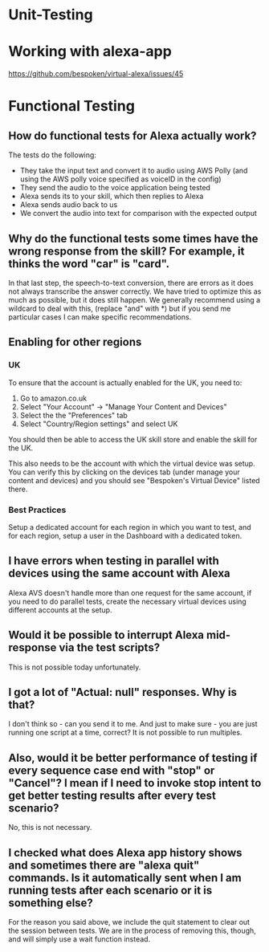 # Unit-Testing
# Working with alexa-app
https://github.com/bespoken/virtual-alexa/issues/45

# Functional Testing
## How do functional tests for Alexa actually work?
The tests do the following:
- They take the input text and convert it to audio using AWS Polly (and using the AWS polly voice specified as voiceID in the config)
- They send the audio to the voice application being tested
- Alexa sends its to your skill, which then replies to Alexa
- Alexa sends audio back to us
- We convert the audio into text for comparison with the expected output

## Why do the functional tests some times have the wrong response from the skill? For example, it thinks the word "car" is "card".
In that last step, the speech-to-text conversion, there are errors as it does not always transcribe the answer correctly. We have tried to optimize this as much as possible, but it does still happen. We generally recommend using a wildcard to deal with this, (replace "and" with *) but if you send me particular cases I can make specific recommendations.

## Enabling for other regions
### UK
To ensure that the account is actually enabled for the UK, you need to:

1) Go to amazon.co.uk
2) Select "Your Account" -> "Manage Your Content and Devices"
3) Select the the "Preferences" tab
4) Select "Country/Region settings" and select UK

You should then be able to access the UK skill store and enable the skill for the UK.

This also needs to be the account with which the virtual device was setup. You can verify this by clicking on the devices tab (under manage your content and devices) and you should see "Bespoken's Virtual Device" listed there.

### Best Practices
Setup a dedicated account for each region in which you want to test, and for each region, setup a user in the Dashboard with a dedicated token.

## I have errors when testing in parallel with devices using the same account with Alexa
Alexa AVS doesn't handle more than one request for the same account, if you need to do parallel tests, create the necessary virtual devices using different accounts at the setup.

## Would it be possible to interrupt Alexa mid-response via the test scripts?
This is not possible today unfortunately. 

## I got a lot of "Actual: null" responses. Why is that?

I don't think so - can you send it to me. And just to make sure - you are just running one script at a time, correct? It is not possible to run multiples.
 
## Also, would it be better performance of testing if every sequence case end with "stop" or "Cancel"? I mean if I need to invoke stop intent to get better testing results after every test scenario?

No, this is not necessary.
 
## I checked what does Alexa app history shows and sometimes there are "alexa quit" commands. Is it automatically sent when I am running tests after each scenario or it is something else?

For the reason you said above, we include the quit statement to clear out the session between tests. We are in the process of removing this, though, and will simply use a wait function instead.
